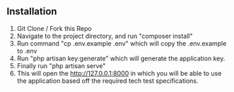 ## Installation

1. Git Clone / Fork this Repo
2. Navigate to the project directory, and run "composer install"
3. Run command "cp .env.example .env" which will copy the .env.example to .env
4. Run "php artisan key:generate" which will generate the application key.
3. Finally run "php artisan serve"
4. This will open the http://127.0.0.1:8000 in which you will be able to use the application based off the required tech test specifications.